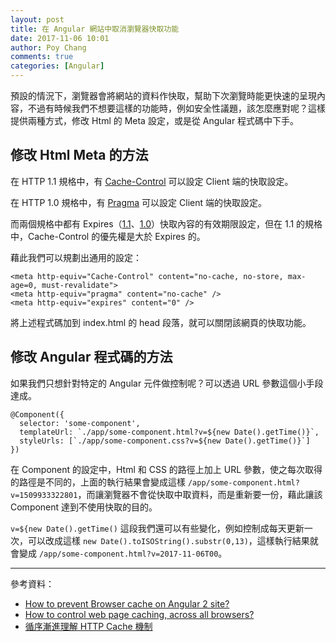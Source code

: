 ```yaml
---
layout: post
title: 在 Angular 網站中取消瀏覽器快取功能
date: 2017-11-06 10:01
author: Poy Chang
comments: true
categories: [Angular]
---
```

預設的情況下，瀏覽器會將網站的資料作快取，幫助下次瀏覽時能更快速的呈現內容，不過有時候我們不想要這樣的功能時，例如安全性議題，該怎麼應對呢？這樣提供兩種方式，修改 Html 的 Meta 設定，或是從 Angular 程式碼中下手。

## 修改 Html Meta 的方法

在 HTTP 1.1 規格中，有 [Cache-Control](https://tools.ietf.org/html/rfc2616#section-14.9) 可以設定 Client 端的快取設定。

在 HTTP 1.0 規格中，有 [Pragma](https://tools.ietf.org/html/rfc1945#section-10.12) 可以設定 Client 端的快取設定。

而兩個規格中都有 Expires（[1.1](https://tools.ietf.org/html/rfc2616#section-14.21)、[1.0](https://tools.ietf.org/html/rfc1945#section-10.7)）快取內容的有效期限設定，但在 1.1 的規格中，Cache-Control 的優先權是大於 Expires 的。

藉此我們可以規劃出通用的設定：

``` 
<meta http-equiv="Cache-Control" content="no-cache, no-store, max-age=0, must-revalidate">
<meta http-equiv="pragma" content="no-cache" />
<meta http-equiv="expires" content="0" />
```

將上述程式碼加到 index.html 的 head 段落，就可以關閉該網頁的快取功能。

## 修改 Angular 程式碼的方法

如果我們只想針對特定的 Angular 元件做控制呢？可以透過 URL 參數這個小手段達成。

```
@Component({
  selector: 'some-component',
  templateUrl: `./app/some-component.html?v=${new Date().getTime()}`,
  styleUrls: [`./app/some-component.css?v=${new Date().getTime()}`]
})
```

在 Component 的設定中，Html 和 CSS 的路徑上加上 URL 參數，使之每次取得的路徑是不同的，上面的執行結果會變成這樣 `/app/some-component.html?v=1509933322801`，而讓瀏覽器不會從快取中取資料，而是重新要一份，藉此讓該 Component 達到不使用快取的目的。

`v=${new Date().getTime()` 這段我們還可以有些變化，例如控制成每天更新一次，可以改成這樣 `new Date().toISOString().substr(0,13)`，這樣執行結果就會變成 `/app/some-component.html?v=2017-11-06T00`。

----------

參考資料：

* [How to prevent Browser cache on Angular 2 site?](https://stackoverflow.com/questions/39647810/how-to-prevent-browser-cache-on-angular-2-site)
* [How to control web page caching, across all browsers?](https://stackoverflow.com/questions/49547/how-to-control-web-page-caching-across-all-browsers)
* [循序漸進理解 HTTP Cache 機制](http://blog.techbridge.cc/2017/06/17/cache-introduction/)